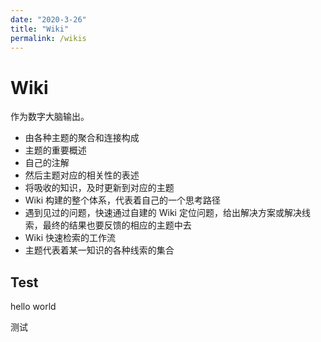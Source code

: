 ```yaml
---
date: "2020-3-26"
title: "Wiki"
permalink: /wikis
---
```


# Wiki

作为数字大脑输出。

- 由各种主题的聚合和连接构成
- 主题的重要概述
- 自己的注解
- 然后主题对应的相关性的表述
- 将吸收的知识，及时更新到对应的主题
- Wiki 构建的整个体系，代表着自己的一个思考路径
- 遇到见过的问题，快速通过自建的 Wiki 定位问题，给出解决方案或解决线索，最终的结果也要反馈的相应的主题中去
- Wiki 快速检索的工作流
- 主题代表着某一知识的各种线索的集合

## Test

hello world

测试